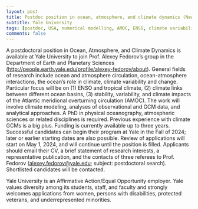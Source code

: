 ```yaml
---
layout: post
title: Postdoc position in ocean, atmosphere, and climate dynamics (New Haven, Connecticut)
subtitle: Yale University
tags: [postdoc, USA, numerical modelling, AMOC, ENSO, climate variability]
comments: false
---
```

A postdoctoral position in Ocean, Atmosphere, and Climate Dynamics is available at Yale University to join Prof. Alexey Fedorov’s group in the Department of Earth and Planetary Sciences (http://people.earth.yale.edu/profile/alexey-fedorov/about). General fields of research include ocean and atmosphere circulation, ocean-atmosphere interactions, the ocean’s role in climate, climate variability and change. Particular focus will be on (1) ENSO and tropical climate, (2) climate links between different ocean basins, (3) stability, variability, and climate impacts of the Atlantic meridional overturning circulation (AMOC). The work will involve climate modeling, analyses of observational and GCM data, and analytical approaches. A PhD in physical oceanography, atmospheric sciences or related disciplines is required. Previous experience with climate GCMs is a big plus. Funding is currently available up to three years. Successful candidates can begin their program at Yale in the Fall of 2024; later or earlier starting dates are also possible. Review of applications will start on May 1, 2024, and will continue until the position is filled. Applicants should email their CV, a brief statement of research interests, a representative publication, and the contacts of three referees to Prof. Fedorov (alexey.fedorov@yale.edu; subject: postdoctoral search). Shortlisted candidates will be contacted.

Yale University is an Affirmative Action/Equal Opportunity employer. Yale values diversity among its students, staff, and faculty and strongly welcomes applications from women, persons with disabilities, protected veterans, and underrepresented minorities.
